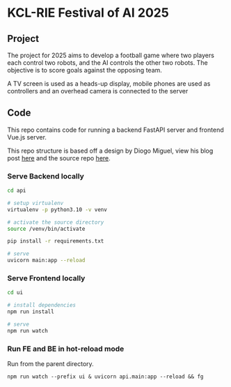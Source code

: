 # KCL-RIE Festival of AI 2025
## Project
The project for 2025 aims to develop a football game where two players each control two robots, and the AI controls the other two robots. The objective is to score goals against the opposing team.

A TV screen is used as a heads-up display, mobile phones are used as controllers and an overhead camera is connected to the server

## Code
This repo contains code for running a backend FastAPI server and frontend Vue.js server.

This repo structure is based off a design by Diogo Miguel, view his blog post [here](https://dimmaski.com/serve-vue-fastapi/) and the source repo [here](https://github.com/dimmaski/fastapi-vue).


### Serve Backend locally

```sh
cd api

# setup virtualenv
virtualenv -p python3.10 -v venv

# activate the source directory
source /venv/bin/activate

pip install -r requirements.txt

# serve
uvicorn main:app --reload
```

### Serve Frontend locally
```sh
cd ui

# install dependencies
npm run install

# serve
npm run watch
```

### Run FE and BE in hot-reload mode
Run from the parent directory.
```
npm run watch --prefix ui & uvicorn api.main:app --reload && fg
```